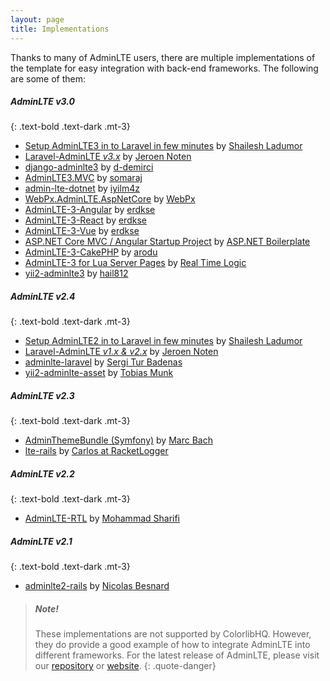 ```yaml
---
layout: page
title: Implementations
---
```


Thanks to many of AdminLTE users, there are multiple implementations of the template for easy integration with back-end frameworks. The following are some of them: 


##### AdminLTE v3.0
{: .text-bold .text-dark .mt-3}
- [Setup AdminLTE3 in to Laravel in few minutes](https://youtu.be/jA7hr2gE9yc) by [Shailesh Ladumor](https://github.com/shailesh-ladumor)
- [Laravel-AdminLTE _v3.x_](https://github.com/jeroennoten/Laravel-AdminLTE) by [Jeroen Noten](https://github.com/jeroennoten)
- [django-adminlte3](https://github.com/d-demirci/django-adminlte3) by [d-demirci](https://github.com/d-demirci)
- [AdminLTE3.MVC](https://www.nuget.org/packages/AdminLTE3.MVC/) by [somaraj](https://github.com/somaraj)
- [admin-lte-dotnet](https://github.com/iyilm4z/admin-lte-dotnet) by [iyilm4z](https://github.com/iyilm4z)
- [WebPx.AdminLTE.AspNetCore](https://github.com/WebPx/WebPx.AdminLTE.AspNetCore) by [WebPx](https://github.com/WebPx)
- [AdminLTE-3-Angular](https://github.com/erdkse/adminlte-3-angular) by [erdkse](https://github.com/erdkse)
- [AdminLTE-3-React](https://github.com/erdkse/adminlte-3-react) by [erdkse](https://github.com/erdkse)
- [AdminLTE-3-Vue](https://github.com/erdkse/adminlte-3-vue) by [erdkse](https://github.com/erdkse)
- [ASP.NET Core MVC / Angular Startup Project](https://github.com/aspnetboilerplate/module-zero-core-template) by [ASP.NET Boilerplate](https://github.com/aspnetboilerplate)
- [AdminLTE-3-CakePHP](https://github.com/arodu/cakelte) by [arodu](https://github.com/arodu)
- [AdminLTE-3 for Lua Server Pages](https://github.com/RealTimeLogic/LSP-Examples/tree/master/Dashboard) by [Real Time Logic](https://github.com/RealTimeLogic/)
- [yii2-adminlte3](https://github.com/hail812/yii2-adminlte3) by [hail812](https://github.com/hail812)

##### AdminLTE v2.4
{: .text-bold .text-dark .mt-3}
- [Setup AdminLTE2 in to Laravel in few minutes](https://youtu.be/8Fa7Ji4lDyI) by [Shailesh Ladumor](https://github.com/shailesh-ladumor)
- [Laravel-AdminLTE _v1.x & v2.x_](https://github.com/jeroennoten/Laravel-AdminLTE) by [Jeroen Noten](https://github.com/jeroennoten)
- [adminlte-laravel](https://github.com/acacha/adminlte-laravel) by [Sergi Tur Badenas](https://github.com/acacha)
- [yii2-adminlte-asset](https://github.com/dmstr/yii2-adminlte-asset) by [Tobias Munk](https://github.com/schmunk42)

##### AdminLTE v2.3
{: .text-bold .text-dark .mt-3}
- [AdminThemeBundle (Symfony)](https://github.com/avanzu/AdminThemeBundle) by [Marc Bach](https://github.com/avanzu)
- [lte-rails](https://github.com/racketlogger/lte-rails) by [Carlos at RacketLogger](https://github.com/racketlogger)

##### AdminLTE v2.2
{: .text-bold .text-dark .mt-3}
- [AdminLTE-RTL](https://github.com/mmdsharifi/AdminLTE-RTL) by [Mohammad Sharifi](https://github.com/mmdsharifi)

##### AdminLTE v2.1
{: .text-bold .text-dark .mt-3}
- [adminlte2-rails](https://github.com/nicolas-besnard/adminlte2-rails) by [Nicolas Besnard](https://github.com/nicolas-besnard)



> ##### Note!
> These implementations are not supported by ColorlibHQ. However, they do provide a good example of how to integrate AdminLTE into different frameworks. For the latest release of AdminLTE, please visit our [repository](https://github.com/ColorlibHQ/~/AdminLTE/) or [website](https://adminlte.io).
{: .quote-danger}
